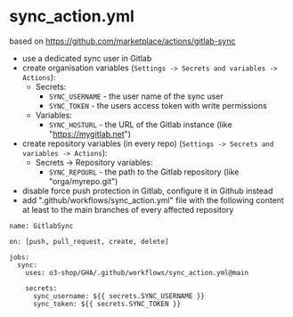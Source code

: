 # sync_action.yml
based on https://github.com/marketplace/actions/gitlab-sync

- use a dedicated sync user in Gitlab
- create organisation variables (`Settings -> Secrets and variables -> Actions`):
  - Secrets:
    - `SYNC_USERNAME` - the user name of the sync user
    - `SYNC_TOKEN` - the users access token with write permissions
  - Variables:
    - `SYNC_HOSTURL` - the URL of the Gitlab instance (like "https://mygitlab.net")
- create repository variables (in every repo) (`Settings -> Secrets and variables -> Actions`):
  - Secrets -> Repository variables:
    - `SYNC_REPOURL` - the path to the Gitlab repository (like "orga/myrepo.git")
- disable force push protection in Gitlab, configure it in Github instead
- add ".github/workflows/sync_action.yml" file with the following content at least to the main branches of every affected repository

```
name: GitlabSync

on: [push, pull_request, create, delete]

jobs:
  sync:
    uses: o3-shop/GHA/.github/workflows/sync_action.yml@main

    secrets:
      sync_username: ${{ secrets.SYNC_USERNAME }}
      sync_token: ${{ secrets.SYNC_TOKEN }}
```
